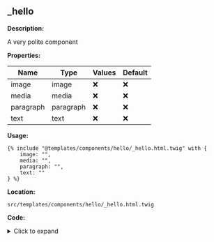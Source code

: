 ## _hello

**Description:**

A very polite component

**Properties:**

| Name | Type | Values | Default |
|------|------|--------|---------|
| image | image | :x: | :x: |
| media | media | :x: | :x: |
| paragraph | paragraph | :x: | :x: |
| text | text | :x: | :x: |


**Usage:**

```twig
{% include "@templates/components/hello/_hello.html.twig" with {
    image: "",
    media: "",
    paragraph: "",
    text: ""
} %}
```

**Location:**

 `src/templates/components/hello/_hello.html.twig`

**Code:**

<details>
    <summary>Click to expand</summary>

```twig
{% extends "@templates/objects/base/_base.html.twig" %} {% set path = _self %}

{% set componentClass = 'c-hello' %}

{% block content %}
    <div {{ attributes.addClass(componentClass) }}>
        {{ title_prefix }}
        {{ title_suffix }}
        {% if text %}
            <p>{{ text }}</p>
        {% endif %}
        {% if image %}
            {{ image|with(["0", "#item_attributes"], { "class": componentClass ~ "__image" }) }}
        {% endif %}
        {% if media %}
            {{ media }}
        {% endif %}
        {% if paragraph %}
            {{ paragraph }}
        {% endif %}
    </div>
{% endblock %}
```

</details>


